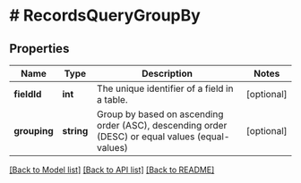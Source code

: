 # # RecordsQueryGroupBy

## Properties

Name | Type | Description | Notes
------------ | ------------- | ------------- | -------------
**fieldId** | **int** | The unique identifier of a field in a table. | [optional]
**grouping** | **string** | Group by based on ascending order (ASC), descending order (DESC) or equal values (equal-values) | [optional]

[[Back to Model list]](../../README.md#models) [[Back to API list]](../../README.md#endpoints) [[Back to README]](../../README.md)
